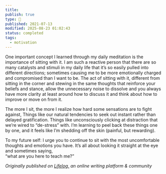 ```yaml
---
title:
publish: true
type: 🌳
published: 2021-07-13
modified: 2025-08-23 01:02:43
status: completed
tags:
  - motivation
---
```

 One important concept I learned through my daily meditation is the importance of sitting with it. I am such a reactive person that there are so many catalysts and stimuli in my daily life that it’s so easily pulled into different directions; sometimes causing me to be more emotionally charged and compromised than I want to be. The act of sitting with it, different from sitting in the corner and stewing in the same thoughts that reinforce your beliefs and stance, allow the unnecessary noise to dissolve and you always have more clarity at least around how to discuss it and think about how to improve or move on from it.

The more I sit, the more I realize how hard some sensations are to fight against, Things like our natural tendencies to seek out instant rather than delayed gratification. Things like unconsciously clicking at distraction that we’re wired to “de-stress” with. I’m learning to peel back these things one by one, and it feels like I’m shedding off the skin (painful, but rewarding).

To my future self: I urge you to continue to sit with the most uncomfortable thoughts and emotions you have. It’s all about looking it straight at the eye and sometimes saying,  
“what are you here to teach me?”

*Originally published on [Lifelog,](https://golifelog.com/) an online writing platform & community*